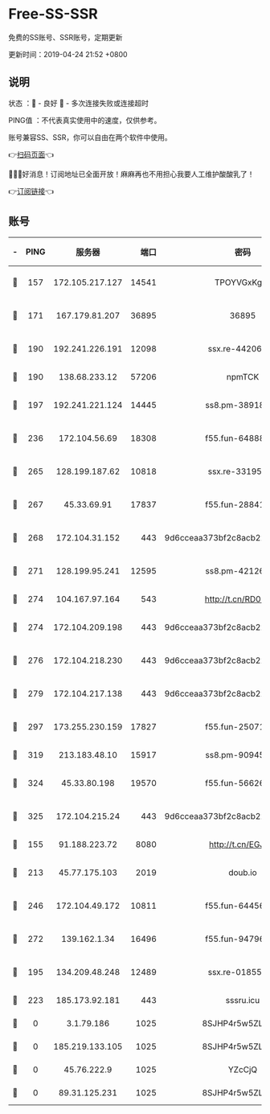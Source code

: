# Free-SS-SSR

免费的SS账号、SSR账号，定期更新

更新时间：2019-04-24 21:52 +0800

## 说明

状态     ：🙂 - 良好 🙁 - 多次连接失败或连接超时

PING值   ：不代表真实使用中的速度，仅供参考。

账号兼容SS、SSR，你可以自由在两个软件中使用。

👉[扫码页面](https://liesauer.github.io/Free-SS-SSR/)👈

🎉🎉🎉好消息！订阅地址已全面开放！麻麻再也不用担心我要人工维护酸酸乳了！

👉[订阅链接](https://www.liesauer.net/yogurt/subscribe?ACCESS_TOKEN=DAYxR3mMaZAsaqUb)👈

## 账号

|-|PING|服务器|端口|密码|加密方式|区域|
|:----:|:----:|:-----:|-----:|:----:|:----:|:----:|
|🙂|157|172.105.217.127|14541|TPOYVGxKglpi|aes-256-cfb|JP|
|🙂|171|167.179.81.207|36895|36895|aes-256-cfb|JP|
|🙂|190|192.241.226.191|12098|ssx.re-44206832|aes-256-cfb|US|
|🙂|190|138.68.233.12|57206|npmTCK|rc4-md5|US|
|🙂|197|192.241.221.124|14445|ss8.pm-38918413|aes-256-cfb|US|
|🙂|236|172.104.56.69|18308|f55.fun-64888245|aes-256-cfb|SG|
|🙂|265|128.199.187.62|10818|ssx.re-33195748|aes-256-cfb|SG|
|🙂|267|45.33.69.91|17837|f55.fun-28841956|aes-256-cfb|US|
|🙂|268|172.104.31.152|443|9d6cceaa373bf2c8acb22e60b6a58be6|aes-256-cfb|US|
|🙂|271|128.199.95.241|12595|ss8.pm-42126640|aes-256-cfb|SG|
|🙂|274|104.167.97.164|543|http://t.cn/RD0D7sx|rc4-md5|CA|
|🙂|274|172.104.209.198|443|9d6cceaa373bf2c8acb22e60b6a58be6|aes-256-cfb|US|
|🙂|276|172.104.218.230|443|9d6cceaa373bf2c8acb22e60b6a58be6|aes-256-cfb|US|
|🙂|279|172.104.217.138|443|9d6cceaa373bf2c8acb22e60b6a58be6|aes-256-cfb|US|
|🙂|297|173.255.230.159|17827|f55.fun-25071722|aes-256-cfb|US|
|🙂|319|213.183.48.10|15917|ss8.pm-90945593|rc4-md5|RU|
|🙂|324|45.33.80.198|19570|f55.fun-56626580|aes-256-cfb|US|
|🙂|325|172.104.215.24|443|9d6cceaa373bf2c8acb22e60b6a58be6|aes-256-cfb|US|
|🙂|155|91.188.223.72|8080|http://t.cn/EGJIyrl|rc4-md5|RU|
|🙂|213|45.77.175.103|2019|doub.io|aes-128-ctr|SG|
|🙂|246|172.104.49.172|10811|f55.fun-64456535|aes-256-cfb|SG|
|🙂|272|139.162.1.34|16496|f55.fun-94796215|aes-256-cfb|SG|
|🙁|195|134.209.48.248|12489|ssx.re-01855280|aes-256-cfb|US|
|🙁|223|185.173.92.181|443|sssru.icu|rc4-md5|RU|
|🙁|0|3.1.79.186|1025|8SJHP4r5w5ZLCxpB|rc4-md5|SG|
|🙁|0|185.219.133.105|1025|8SJHP4r5w5ZLCxpB|rc4-md5|TR|
|🙁|0|45.76.222.9|1025|YZcCjQ|rc4-md5|JP|
|🙁|0|89.31.125.231|1025|8SJHP4r5w5ZLCxpB|rc4-md5|JP|
